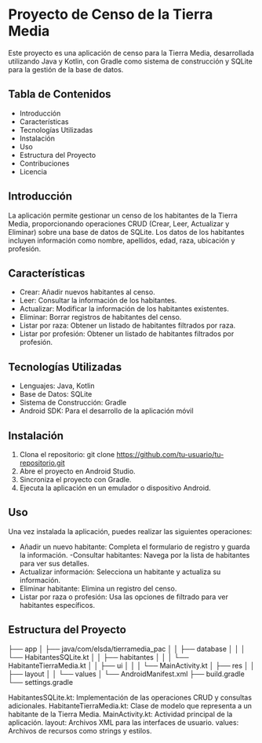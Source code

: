 # Proyecto de Censo de la Tierra Media

Este proyecto es una aplicación de censo para la Tierra Media, desarrollada utilizando Java y Kotlin, con Gradle como sistema de construcción y SQLite para la gestión de la base de datos.

## Tabla de Contenidos

- Introducción
- Características
- Tecnologías Utilizadas
- Instalación
- Uso
- Estructura del Proyecto
- Contribuciones
- Licencia

## Introducción

La aplicación permite gestionar un censo de los habitantes de la Tierra Media, proporcionando operaciones CRUD (Crear, Leer, Actualizar y Eliminar) sobre una base de datos de SQLite. Los datos de los habitantes incluyen información como nombre, apellidos, edad, raza, ubicación y profesión.

## Características

- Crear: Añadir nuevos habitantes al censo.
- Leer: Consultar la información de los habitantes.
- Actualizar: Modificar la información de los habitantes existentes.
- Eliminar: Borrar registros de habitantes del censo.
- Listar por raza: Obtener un listado de habitantes filtrados por raza.
- Listar por profesión: Obtener un listado de habitantes filtrados por profesión.

## Tecnologías Utilizadas

- Lenguajes: Java, Kotlin
- Base de Datos: SQLite
- Sistema de Construcción: Gradle
- Android SDK: Para el desarrollo de la aplicación móvil

## Instalación

1. Clona el repositorio:
   git clone https://github.com/tu-usuario/tu-repositorio.git
2. Abre el proyecto en Android Studio.
3. Sincroniza el proyecto con Gradle.
4. Ejecuta la aplicación en un emulador o dispositivo Android.

## Uso

Una vez instalada la aplicación, puedes realizar las siguientes operaciones:

- Añadir un nuevo habitante: Completa el formulario de registro y guarda la información.
-Consultar habitantes: Navega por la lista de habitantes para ver sus detalles.
- Actualizar información: Selecciona un habitante y actualiza su información.
- Eliminar habitante: Elimina un registro del censo.
- Listar por raza o profesión: Usa las opciones de filtrado para ver habitantes específicos.


## Estructura del Proyecto

├── app
│   ├── java/com/elsda/tierramedia_pac
│   │   ├── database
│   │   │   └── HabitantesSQLite.kt
│   │   ├── habitantes
│   │   │   └── HabitanteTierraMedia.kt
│   │   ├── ui
│   │   │   └── MainActivity.kt
│   ├── res
│   │   ├── layout
│   │   └── values
│   └── AndroidManifest.xml
├── build.gradle
└── settings.gradle

HabitantesSQLite.kt: Implementación de las operaciones CRUD y consultas adicionales.
HabitanteTierraMedia.kt: Clase de modelo que representa a un habitante de la Tierra Media.
MainActivity.kt: Actividad principal de la aplicación.
layout: Archivos XML para las interfaces de usuario.
values: Archivos de recursos como strings y estilos.
